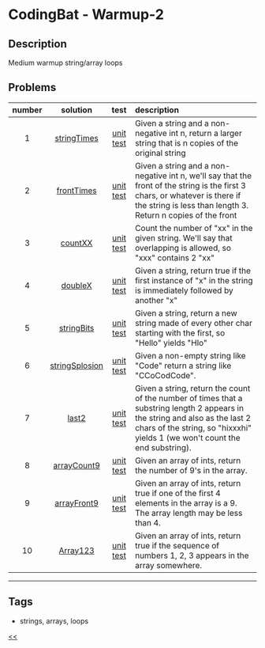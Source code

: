 # CodingBat - Warmup-2

## Description
Medium warmup string/array loops

## Problems
number|solution|test|description
:-:|:-:|:-:|:--
1|[stringTimes](src/main/java/StringTimes.java)|[unit test](src/test/java/StringTimesTest.java)|Given a string and a non-negative int n, return a larger string that is n copies of the original string
2|[frontTimes](src/main/java/FrontTimes.java)|[unit test](src/test/java/FrontTimesTest.java)|Given a string and a non-negative int n, we'll say that the front of the string is the first 3 chars, or whatever is there if the string is less than length 3. Return n copies of the front
3|[countXX](src/main/java/CountXX.java)|[unit test](src/test/java/CountXXTest.java)|Count the number of "xx" in the given string. We'll say that overlapping is allowed, so "xxx" contains 2 "xx"
4|[doubleX](src/main/java/DoubleX.java)|[unit test](src/test/java/DoubleXTest.java)|Given a string, return true if the first instance of "x" in the string is immediately followed by another "x"
5|[stringBits](src/main/java/StringBits.java)|[unit test](src/test/java/StringBitsTest.java)|Given a string, return a new string made of every other char starting with the first, so "Hello" yields "Hlo"
6|[stringSplosion](src/main/java/StringSplosion.java)|[unit test](src/test/java/StringSplosionTest.java)|Given a non-empty string like "Code" return a string like "CCoCodCode".
7|[last2](src/main/java/Last2.java)|[unit test](src/test/java/Last2Test.java)|Given a string, return the count of the number of times that a substring length 2 appears in the string and also as the last 2 chars of the string, so "hixxxhi" yields 1 (we won't count the end substring).
8|[arrayCount9](src/main/java/ArrayCount9.java)|[unit test](src/test/java/ArrayCount9Test.java)|Given an array of ints, return the number of 9's in the array.
9|[arrayFront9](src/main/java/ArrayFront9.java)|[unit test](src/test/java/ArrayFront9Test.java)|Given an array of ints, return true if one of the first 4 elements in the array is a 9. The array length may be less than 4.
10|[Array123](src/main/java/Array123.java)|[unit test](src/test/java/Array123Test.java)|Given an array of ints, return true if the sequence of numbers 1, 2, 3 appears in the array somewhere.
<hr>
<!-- 0|[name](src/main/java)|[unit test](src/test/java)|desc -->

## Tags
- strings, arrays, loops

[<<](../README.md#coding-bat)